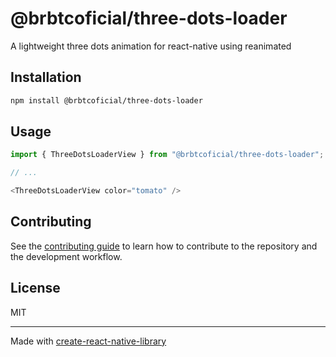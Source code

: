 # @brbtcoficial/three-dots-loader

A lightweight three dots animation for react-native using reanimated

## Installation

```sh
npm install @brbtcoficial/three-dots-loader
```

## Usage


```js
import { ThreeDotsLoaderView } from "@brbtcoficial/three-dots-loader";

// ...

<ThreeDotsLoaderView color="tomato" />
```


## Contributing

See the [contributing guide](CONTRIBUTING.md) to learn how to contribute to the repository and the development workflow.

## License

MIT

---

Made with [create-react-native-library](https://github.com/callstack/react-native-builder-bob)

